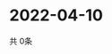 # 2022-04-10
  共 0条

  <!-- BEGIN -->
  <!-- 最后更新时间Sun Apr 10 2022 21:04:03 GMT+0000 (Coordinated Universal Time) -->
  
  <!-- END -->
  
  